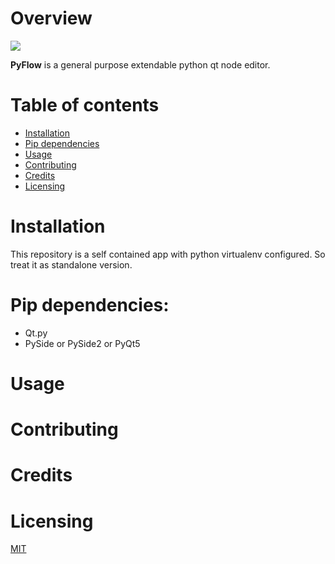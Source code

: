 # Overview

![](/logo.jpg)

**PyFlow** is a general purpose extendable python qt node editor.

# Table of contents
- [Installation](#installation)
- [Pip dependencies](#dependencies)
- [Usage](#usage)
- [Contributing](#contributing)
- [Credits](#credits)
- [Licensing](#licensing)

# Installation
This repository is a self contained app with python virtualenv configured. So treat it as standalone version.

# Pip dependencies:
- Qt.py
- PySide or PySide2 or PyQt5

# Usage

# Contributing

# Credits

# Licensing
[MIT](LICENSE)
